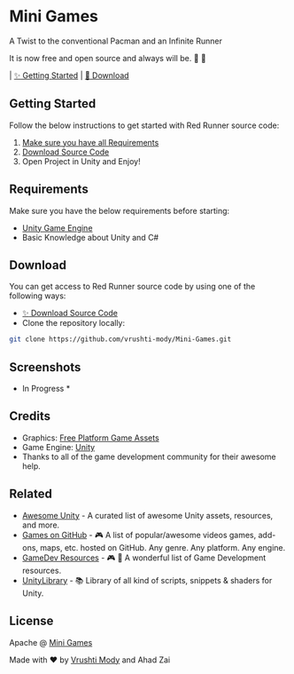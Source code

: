 # Mini Games

A Twist to the conventional Pacman and an Infinite Runner

It is now free and open source and always will be. :clap: :tada:

| [:sparkles: Getting Started](#getting-started) | [:rocket: Download](#download) 


## Getting Started

Follow the below instructions to get started with Red Runner source code:

1. [Make sure you have all Requirements](#requirements)
2. [Download Source Code](#download)
3. Open Project in Unity and Enjoy!

## Requirements

Make sure you have the below requirements before starting:

- [Unity Game Engine](https://unity3d.com)
- Basic Knowledge about Unity and C#

## Download

You can get access to Red Runner source code by using one of the following ways:

- [:sparkles: Download Source Code](https://github.com/vrushti-mody/Mini-Games/archive/master.zip)
- Clone the repository locally:

```bash
git clone https://github.com/vrushti-mody/Mini-Games.git
```

## Screenshots

* In Progress *

## Credits

- Graphics: [Free Platform Game Assets](https://bayat.itch.io/platform-game-assets)
- Game Engine: [Unity](https://unity3d.com/)
- Thanks to all of the game development community for their awesome help.

## Related

- [Awesome Unity](https://github.com/RyanNielson/awesome-unity) - A curated list of awesome Unity assets, resources, and more.
- [Games on GitHub](https://github.com/leereilly/games/) - 🎮 A list of popular/awesome videos games, add-ons, maps, etc. hosted on GitHub. Any genre. Any platform. Any engine.
- [GameDev Resources](https://github.com/Kavex/GameDev-Resources) - 🎮 🎲 A wonderful list of Game Development resources.
- [UnityLibrary](https://github.com/UnityCommunity/UnityLibrary) - 📚 Library of all kind of scripts, snippets & shaders for Unity.



## License

Apache @ [Mini Games](https://github.com/vrushti-mody/Mini-Games)

Made with :heart: by [Vrushti Mody](https://github.com/vrushti-mody) and Ahad Zai
